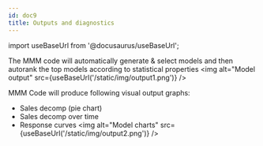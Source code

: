 ```yaml
---
id: doc9
title: Outputs and diagnostics
---
```

import useBaseUrl from '@docusaurus/useBaseUrl';

The MMM code will automatically generate & select models and then autorank the top models according to statistical properties
<img alt="Model output" src={useBaseUrl('/static/img/output1.png')} />

MMM Code will produce following visual output graphs:

- Sales decomp (pie chart)
- Sales decomp over time 
- Response curves
<img alt="Model charts" src={useBaseUrl('/static/img/output2.png')} />

